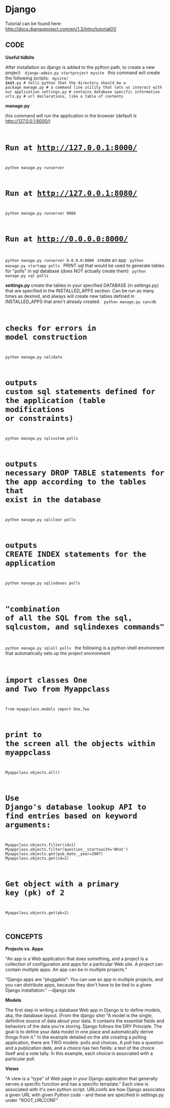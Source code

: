 # Django

Tutorial can be found here:  http://docs.djangoproject.com/en/1.3/intro/tutorial01/

## CODE

**Useful tidbits** 

After installation so django is added to the python path, to create a new project:
<code python>
django-admin.py startproject mysite
</code>
this command will create the following scripts:
<code python>
mysite/
    __init__.py    # tells python that the directory should be a package
    manage.py      # a command line utility that lets us interact with our application
    settings.py    # contains database specific information
    urls.py        # url declarations, like a table of contents
</code>

**manage.py** 

this command will run the application in the browser (default is http://127.0.0.1:8000/)
<code python>
# Run at http://127.0.0.1:8000/
python manage.py runserver

# Run at http://127.0.0.1:8080/
python manage.py runserver 8080

# Run at http://0.0.0.0:8000/
python manage.py runserver 0.0.0.0:8000
</code>
create an app
<code python>
python manage.py startapp polls
</code>
PRINT sql that would be used to generate tables for "polls" in sql database (does NOT actually create them)
<code python>
python manage.py sql polls
</code>

**settings.py**
create the tables in your specified DATABASE (in settings.py) that are specified in the INSTALLED_APPS section.  Can be run as many times as desired, and always will create new tables defined in INSTALLED_APPS that aren't already created.
<code python>
python manage.py syncdb
</code>
<code python>
# checks for errors in model construction
python manage.py validate

# outputs custom sql statements defined for the application (table modifications or constraints)
python manage.py sqlcustom polls

# outputs necessary DROP TABLE statements for the app according to the tables that exist in the database
python manage.py sqlclear polls

# outputs CREATE INDEX statements for the application
python manage.py sqlindexes polls

# "combination of all the SQL from the sql, sqlcustom, and sqlindexes commands"
python manage.py sqlall polls
</code>
the following is a python shell environment that automatically sets up the project environment
<code python>
# import classes One and Two from Myappclass
from myappclass.models import One,Two

# print to the screen all the objects within myappclass
Myappclass.objects.all()

# Use Django's database lookup API to find entries based on keyword arguments:
Myappclass.objects.filter(id=1)
Myappclass.objects.filter(question__startswith='What')
Myappclass.objects.get(pub_date__year=2007)
Myappclass.objects.get(id=2)

# Get object with a primary key (pk) of 2
Myappclass.objects.get(pk=2)

</code>

## CONCEPTS

**Projects vs. Apps** 

"An app is a Web application that does something, and a project is a collection of configuration and apps for a particular Web site. A project can contain multiple apps. An app can be in multiple projects."  

"Django apps are "pluggable": You can use an app in multiple projects, and you can distribute apps, because they don't have to be tied to a given Django installation." --django site 

**Models** 

The first step in writing a database Web app in Django is to define models, aka, the database layout.  (From the django site) "A model is the single, definitive source of data about your data. It contains the essential fields and behaviors of the data you're storing. Django follows the DRY Principle. The goal is to define your data model in one place and automatically derive things from it."  In the example detailed on the site creating a polling application, there are TWO models: polls and choices.  A poll has a question and a publication date, and a choice has two fields: a text of the choice itself and a vote tally.  In this example, each choice is associated with a particular poll.

**Views** 

"A view is a “type” of Web page in your Django application that generally serves a specific function and has a specific template." Each view is associated with it's own python script.  URLconfs are how Django associates a given URL with given Python code - and these are specified in settings.py under "ROOT_URLCONF"
